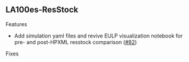 ## LA100es-ResStock

Features
- Add simulation yaml files and revive EULP visualization notebook for pre- and post-HPXML resstock comparison ([#82](https://github.com/NREL/la100es-resstock/pull/82))

Fixes
